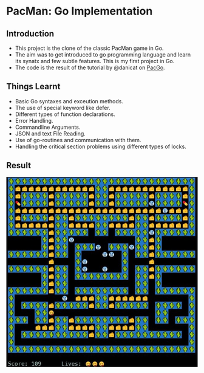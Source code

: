# PacMan: Go Implementation

## Introduction

- This project is the clone of the classic PacMan game in Go.
- The aim was to get introduced to go programming language and learn its synatx and few subtle features. This is my first project in Go.
- The code is the result of the tutorial by @danicat on [PacGo](https://github.com/danicat/pacgo).

## Things Learnt

- Basic Go syntaxes and exceution methods.
- The use of special keyword like defer.
- Different types of function declarations.
- Error Handling.
- Commandline Arguments.
- JSON and text File Reading.
- Use of go-routines and communication with them.
- Handling the critical section problems using different types of locks.

## Result

![Result!](Result.JPG "PacMan Go")
